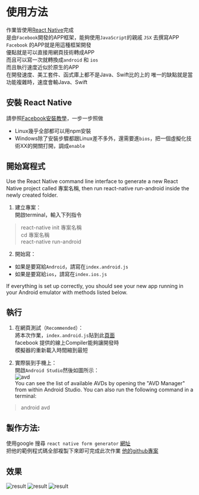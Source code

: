 # 使用方法
作業皆使用[React Native](https://facebook.github.io/react-native/docs/handling-text-input.html#content)完成  
是由`Facebook`開發的APP框架，能夠使用`JavaScript`的親戚 `JSX` 去撰寫APP  
`Facebook` 的APP就是用這種框架開發  
優點就是可以直接用網頁技術轉成APP  
而且可以寫一次就轉換成`android` 和 `ios`  
而且執行速度近似於原生的APP  
在開發速度、美工套件、函式庫上都不是Java、Swift比的上的
唯一的缺點就是當功能複雜時，速度會輸Java、Swift  

## 安裝 React Native

請參照[Facebook安裝教學](https://facebook.github.io/react-native/docs/getting-started.html)，一步一步照做  

* Linux幾乎全部都可以用npm安裝
* Windows除了安裝步驟都跟Linux差不多外，還需要進`bios`，把一個虛擬化技術XX的開關打開，調成`enable`  

## 開始寫程式  

Use the React Native command line interface to generate a new React Native project called 專案名稱, then run react-native run-android inside the newly created folder.
1. 建立專案：  
開啟terminal，輸入下列指令  
  > react-native init 專案名稱  
  > cd 專案名稱  
  > react-native run-android
2. 開始寫：
  * 如果是要寫給`Android`，請寫在`index.android.js`
  * 如果是要寫給`ios`，請寫在`index.ios.js`

If everything is set up correctly, you should see your new app running in your Android emulator with methods listed below.

## 執行  

1. 在網頁測試（`Recommended`）：  
將本次作業，`index.android.js`貼到此[頁面](https://facebook.github.io/react-native/docs/props.html)  
facebook 提供的線上Compiler能夠讓開發時  
模擬器的重新載入時間縮到最短

2. 實際裝到手機上：  
開啟`Android Studio`然後如圖所示：  
![avd](../react-native-tools-avd.png)  
You can see the list of available AVDs by opening the "AVD Manager" from within Android Studio. You can also run the following command in a terminal:
> android avd

## 製作方法:
使用google 搜尋 `react native form generator` [網址](https://medium.com/@michaelcereda/react-native-forms-the-right-way-315802f989d6)  
把他的範例程式碼全部複製下來即可完成此次作業 [他的github專案](https://github.com/APSL/react-native-keyboard-aware-scroll-view)


## 效果

![result](1.png)
![result](2.png)
![result](3.png)
